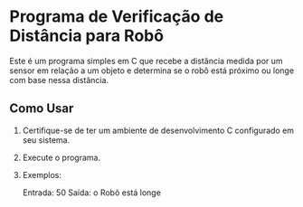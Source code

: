 # Programa de Verificação de Distância para Robô

Este é um programa simples em C que recebe a distância medida por um sensor em relação a um objeto e determina se o robô está próximo ou longe com base nessa distância.

## Como Usar

1. Certifique-se de ter um ambiente de desenvolvimento C configurado em seu sistema.

2. Execute o programa.

3. Exemplos:

   Entrada: 50
   Saída: o Robô está longe
